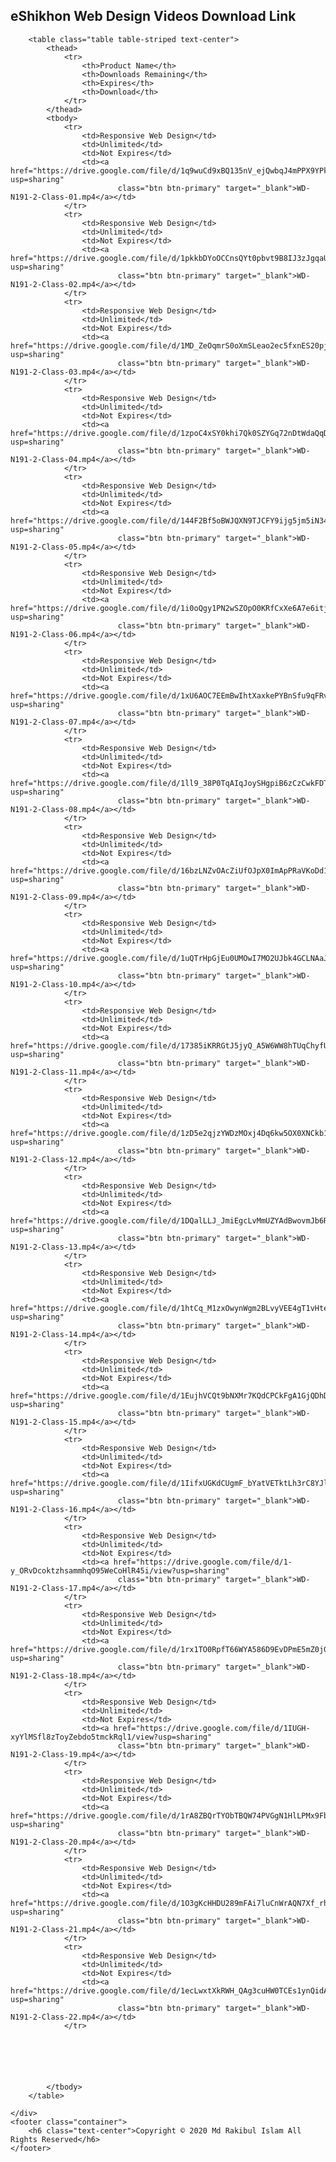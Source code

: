 <!DOCTYPE html>
<html lang="en">

<head>
    <meta charset="UTF-8">
    <meta name="viewport" content="width=device-width, initial-scale=1.0">
    <title>Web Design Tutorial </title>
    <link rel="stylesheet" href="https://stackpath.bootstrapcdn.com/bootstrap/4.5.2/css/bootstrap.min.css"
        integrity="sha384-JcKb8q3iqJ61gNV9KGb8thSsNjpSL0n8PARn9HuZOnIxN0hoP+VmmDGMN5t9UJ0Z" crossorigin="anonymous">
    <link rel="stylesheet" href="style.css">
</head>

<body>
    <div class="container">
        <h2 class="text-center">eShikhon Web Design Videos Download Link</h2>

        <table class="table table-striped text-center">
            <thead>
                <tr>
                    <th>Product Name</th>
                    <th>Downloads Remaining</th>
                    <th>Expires</th>
                    <th>Download</th>
                </tr>
            </thead>
            <tbody>
                <tr>
                    <td>Responsive Web Design</td>
                    <td>Unlimited</td>
                    <td>Not Expires</td>
                    <td><a href="https://drive.google.com/file/d/1q9wuCd9xBQ135nV_ejQwbqJ4mPPX9YPk/view?usp=sharing"
                            class="btn btn-primary" target="_blank">WD-N191-2-Class-01.mp4</a></td>
                </tr>
                <tr>
                    <td>Responsive Web Design</td>
                    <td>Unlimited</td>
                    <td>Not Expires</td>
                    <td><a href="https://drive.google.com/file/d/1pkkbDYoOCCnsQYt0pbvt9B8IJ3zJgqaU/view?usp=sharing"
                            class="btn btn-primary" target="_blank">WD-N191-2-Class-02.mp4</a></td>
                </tr>
                <tr>
                    <td>Responsive Web Design</td>
                    <td>Unlimited</td>
                    <td>Not Expires</td>
                    <td><a href="https://drive.google.com/file/d/1MD_ZeOqmrS0oXmSLeao2ec5fxnES20pj/view?usp=sharing"
                            class="btn btn-primary" target="_blank">WD-N191-2-Class-03.mp4</a></td>
                </tr>
                <tr>
                    <td>Responsive Web Design</td>
                    <td>Unlimited</td>
                    <td>Not Expires</td>
                    <td><a href="https://drive.google.com/file/d/1zpoC4xSY0khi7Qk0SZYGq72nDtWdaQqD/view?usp=sharing"
                            class="btn btn-primary" target="_blank">WD-N191-2-Class-04.mp4</a></td>
                </tr>
                <tr>
                    <td>Responsive Web Design</td>
                    <td>Unlimited</td>
                    <td>Not Expires</td>
                    <td><a href="https://drive.google.com/file/d/144F2Bf5oBWJQXN9TJCFY9ijg5jm5iN34/view?usp=sharing"
                            class="btn btn-primary" target="_blank">WD-N191-2-Class-05.mp4</a></td>
                </tr>
                <tr>
                    <td>Responsive Web Design</td>
                    <td>Unlimited</td>
                    <td>Not Expires</td>
                    <td><a href="https://drive.google.com/file/d/1i0oQgy1PN2wSZOpO0KRfCxXe6A7e6itj/view?usp=sharing"
                            class="btn btn-primary" target="_blank">WD-N191-2-Class-06.mp4</a></td>
                </tr>
                <tr>
                    <td>Responsive Web Design</td>
                    <td>Unlimited</td>
                    <td>Not Expires</td>
                    <td><a href="https://drive.google.com/file/d/1xU6AOC7EEmBwIhtXaxkePYBnSfu9qFRv/view?usp=sharing"
                            class="btn btn-primary" target="_blank">WD-N191-2-Class-07.mp4</a></td>
                </tr>
                <tr>
                    <td>Responsive Web Design</td>
                    <td>Unlimited</td>
                    <td>Not Expires</td>
                    <td><a href="https://drive.google.com/file/d/1ll9_38P0TqAIqJoySHgpiB6zCzCwkFDT/view?usp=sharing"
                            class="btn btn-primary" target="_blank">WD-N191-2-Class-08.mp4</a></td>
                </tr>
                <tr>
                    <td>Responsive Web Design</td>
                    <td>Unlimited</td>
                    <td>Not Expires</td>
                    <td><a href="https://drive.google.com/file/d/16bzLNZvOAcZiUfOJpX0ImApPRaVKoDd1/view?usp=sharing"
                            class="btn btn-primary" target="_blank">WD-N191-2-Class-09.mp4</a></td>
                </tr>
                <tr>
                    <td>Responsive Web Design</td>
                    <td>Unlimited</td>
                    <td>Not Expires</td>
                    <td><a href="https://drive.google.com/file/d/1uQTrHpGjEu0UMOwI7MO2UJbk4GCLNAaJ/view?usp=sharing"
                            class="btn btn-primary" target="_blank">WD-N191-2-Class-10.mp4</a></td>
                </tr>
                <tr>
                    <td>Responsive Web Design</td>
                    <td>Unlimited</td>
                    <td>Not Expires</td>
                    <td><a href="https://drive.google.com/file/d/17385iKRRGtJ5jyQ_A5W6WW8hTUqChyfU/view?usp=sharing"
                            class="btn btn-primary" target="_blank">WD-N191-2-Class-11.mp4</a></td>
                </tr>
                <tr>
                    <td>Responsive Web Design</td>
                    <td>Unlimited</td>
                    <td>Not Expires</td>
                    <td><a href="https://drive.google.com/file/d/1zD5e2qjzYWDzMOxj4Dq6kw5OX0XNCkb1/view?usp=sharing"
                            class="btn btn-primary" target="_blank">WD-N191-2-Class-12.mp4</a></td>
                </tr>
                <tr>
                    <td>Responsive Web Design</td>
                    <td>Unlimited</td>
                    <td>Not Expires</td>
                    <td><a href="https://drive.google.com/file/d/1DQalLLJ_JmiEgcLvMmUZYAdBwovmJb6R/view?usp=sharing"
                            class="btn btn-primary" target="_blank">WD-N191-2-Class-13.mp4</a></td>
                </tr>
                <tr>
                    <td>Responsive Web Design</td>
                    <td>Unlimited</td>
                    <td>Not Expires</td>
                    <td><a href="https://drive.google.com/file/d/1htCq_M1zxOwynWgm2BLvyVEE4gT1vHte/view?usp=sharing"
                            class="btn btn-primary" target="_blank">WD-N191-2-Class-14.mp4</a></td>
                </tr>
                <tr>
                    <td>Responsive Web Design</td>
                    <td>Unlimited</td>
                    <td>Not Expires</td>
                    <td><a href="https://drive.google.com/file/d/1EujhVCQt9bNXMr7KQdCPCkFgA1GjQDhD/view?usp=sharing"
                            class="btn btn-primary" target="_blank">WD-N191-2-Class-15.mp4</a></td>
                </tr>
                <tr>
                    <td>Responsive Web Design</td>
                    <td>Unlimited</td>
                    <td>Not Expires</td>
                    <td><a href="https://drive.google.com/file/d/1IifxUGKdCUgmF_bYatVETktLh3rC8YJl/view?usp=sharing"
                            class="btn btn-primary" target="_blank">WD-N191-2-Class-16.mp4</a></td>
                </tr>
                <tr>
                    <td>Responsive Web Design</td>
                    <td>Unlimited</td>
                    <td>Not Expires</td>
                    <td><a href="https://drive.google.com/file/d/1-y_ORvDcoktzhsammhqO95WeCoHlR45i/view?usp=sharing"
                            class="btn btn-primary" target="_blank">WD-N191-2-Class-17.mp4</a></td>
                </tr>
                <tr>
                    <td>Responsive Web Design</td>
                    <td>Unlimited</td>
                    <td>Not Expires</td>
                    <td><a href="https://drive.google.com/file/d/1rx1TO0RpfT66WYA586D9EvDPmE5mZ0jG/view?usp=sharing"
                            class="btn btn-primary" target="_blank">WD-N191-2-Class-18.mp4</a></td>
                </tr>
                <tr>
                    <td>Responsive Web Design</td>
                    <td>Unlimited</td>
                    <td>Not Expires</td>
                    <td><a href="https://drive.google.com/file/d/1IUGH-xyYlMSfl8zToyZebdo5tmckRql1/view?usp=sharing"
                            class="btn btn-primary" target="_blank">WD-N191-2-Class-19.mp4</a></td>
                </tr>
                <tr>
                    <td>Responsive Web Design</td>
                    <td>Unlimited</td>
                    <td>Not Expires</td>
                    <td><a href="https://drive.google.com/file/d/1rA8ZBQrTYObTBQW74PVGgN1HlLPMx9Fb/view?usp=sharing"
                            class="btn btn-primary" target="_blank">WD-N191-2-Class-20.mp4</a></td>
                </tr>
                <tr>
                    <td>Responsive Web Design</td>
                    <td>Unlimited</td>
                    <td>Not Expires</td>
                    <td><a href="https://drive.google.com/file/d/1O3gKcHHDU289mFAi7luCnWrAQN7Xf_rh/view?usp=sharing"
                            class="btn btn-primary" target="_blank">WD-N191-2-Class-21.mp4</a></td>
                </tr>
                <tr>
                    <td>Responsive Web Design</td>
                    <td>Unlimited</td>
                    <td>Not Expires</td>
                    <td><a href="https://drive.google.com/file/d/1ecLwxtXkRWH_QAg3cuHW0TCEs1ynQidA/view?usp=sharing"
                            class="btn btn-primary" target="_blank">WD-N191-2-Class-22.mp4</a></td>
                </tr>






            </tbody>
        </table>

    </div>
    <footer class="container">
        <h6 class="text-center">Copyright © 2020 Md Rakibul Islam All Rights Reserved</h6>
    </footer>
</body>

</html>
